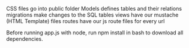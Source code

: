 CSS files go into public folder
Models defines tables and their relations
migrations make changes to the SQL tables
views have our mustache (HTML Template) files
routes have our js route files for every url

Before running app.js with node, run npm install in bash to download all dependencies.
